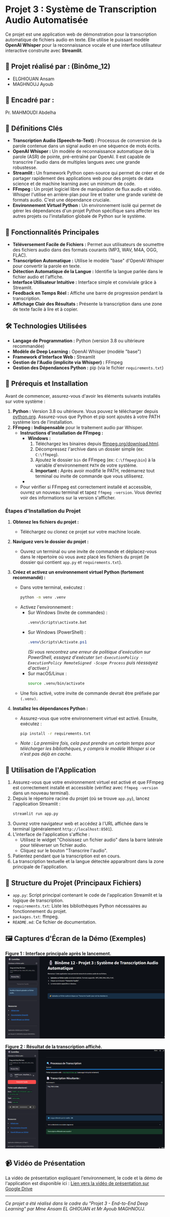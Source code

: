 # Projet 3 : Système de Transcription Audio Automatisée

Ce projet est une application web de démonstration pour la transcription automatique de fichiers audio en texte. Elle utilise le puissant modèle **OpenAI Whisper** pour la reconnaissance vocale et une interface utilisateur interactive construite avec **Streamlit**.

## 📝 Projet réalisé par : (Binôme_12)
- ELGHIOUAN Ansam
- MAGHNOUJ Ayoub

## 📝 Encadré par :
Pr. MAHMOUDI Abdelha

## 📖 Définitions Clés

*   **Transcription Audio (Speech-to-Text) :** Processus de conversion de la parole contenue dans un signal audio en une séquence de mots écrits.
*   **OpenAI Whisper :** Un modèle de reconnaissance automatique de la parole (ASR) de pointe, pré-entraîné par OpenAI. Il est capable de transcrire l'audio dans de multiples langues avec une grande robustesse.
*   **Streamlit :** Un framework Python open-source qui permet de créer et de partager rapidement des applications web pour des projets de data science et de machine learning avec un minimum de code.
*   **FFmpeg :** Un projet logiciel libre de manipulation de flux audio et vidéo. Whisper l'utilise en arrière-plan pour lire et traiter une grande variété de formats audio. C'est une dépendance cruciale.
*   **Environnement Virtuel Python :** Un environnement isolé qui permet de gérer les dépendances d'un projet Python spécifique sans affecter les autres projets ou l'installation globale de Python sur le système.

## 🌟 Fonctionnalités Principales

-   **Téléversement Facile de Fichiers :** Permet aux utilisateurs de soumettre des fichiers audio dans des formats courants (MP3, WAV, M4A, OGG, FLAC).
-   **Transcription Automatique :** Utilise le modèle "base" d'OpenAI Whisper pour convertir la parole en texte.
-   **Détection Automatique de la Langue :** Identifie la langue parlée dans le fichier audio et l'affiche.
-   **Interface Utilisateur Intuitive :** Interface simple et conviviale grâce à Streamlit.
-   **Feedback en Temps Réel :** Affiche une barre de progression pendant la transcription.
-   **Affichage Clair des Résultats :** Présente la transcription dans une zone de texte facile à lire et à copier.

## 🛠️ Technologies Utilisées

-   **Langage de Programmation :** Python (version 3.8 ou ultérieure recommandée)
-   **Modèle de Deep Learning :** OpenAI Whisper (modèle "base")
-   **Framework d'Interface Web :** Streamlit
-   **Gestion de l'Audio (implicite via Whisper) :** FFmpeg
-   **Gestion des Dépendances Python :** pip (via le fichier `requirements.txt`)

## 🚀 Prérequis et Installation

Avant de commencer, assurez-vous d'avoir les éléments suivants installés sur votre système :

1.  **Python :** Version 3.8 ou ultérieure. Vous pouvez le télécharger depuis [python.org](https://www.python.org/). Assurez-vous que Python et pip sont ajoutés à votre PATH système lors de l'installation.
2.  **FFmpeg :** **Indispensable** pour le traitement audio par Whisper.
    *   **Instructions d'installation de FFmpeg :**
        *   **Windows :**
            1.  Téléchargez les binaires depuis [ffmpeg.org/download.html](https://ffmpeg.org/download.html).
            2.  Décompressez l'archive dans un dossier simple (ex: `C:\ffmpeg`).
            3.  Ajoutez le dossier `bin` de FFmpeg (ex: `C:\ffmpeg\bin`) à la variable d'environnement `PATH` de votre système.
            4.  **Important :** Après avoir modifié le PATH, redémarrez tout terminal ou invite de commande que vous utiliserez.
        *   
    *   Pour vérifier si FFmpeg est correctement installé et accessible, ouvrez un nouveau terminal et tapez `ffmpeg -version`. Vous devriez voir des informations sur la version s'afficher.

### Étapes d'Installation du Projet

1.  **Obtenez les fichiers du projet :**
    *   Téléchargez ou clonez ce projet sur votre machine locale.

2.  **Naviguez vers le dossier du projet :**
    *   Ouvrez un terminal ou une invite de commande et déplacez-vous dans le répertoire où vous avez placé les fichiers du projet (le dossier qui contient `app.py` et `requirements.txt`).

3.  **Créez et activez un environnement virtuel Python (fortement recommandé) :**
    *   Dans votre terminal, exécutez :
        ```bash
        python -m venv .venv
        ```
    *   Activez l'environnement :
        *   Sur Windows (Invite de commandes) :
            ```cmd
            .venv\Scripts\activate.bat
            ```
        *   Sur Windows (PowerShell) :
            ```powershell
            .venv\Scripts\Activate.ps1
            ```
            *(Si vous rencontrez une erreur de politique d'exécution sur PowerShell, essayez d'exécuter `Set-ExecutionPolicy -ExecutionPolicy RemoteSigned -Scope Process` puis réessayez d'activer.)*
        *   Sur macOS/Linux :
            ```bash
            source .venv/bin/activate
            ```
    *   Une fois activé, votre invite de commande devrait être préfixée par `(.venv)`.

4.  **Installez les dépendances Python :**
    *   Assurez-vous que votre environnement virtuel est activé. Ensuite, exécutez :
        ```bash
        pip install -r requirements.txt
        ```
    *   *Note : La première fois, cela peut prendre un certain temps pour télécharger les bibliothèques, y compris le modèle Whisper si ce n'est pas déjà en cache.*

## 🏃 Utilisation de l'Application

1.  Assurez-vous que votre environnement virtuel est activé et que FFmpeg est correctement installé et accessible (vérifiez avec `ffmpeg -version` dans un nouveau terminal).
2.  Depuis le répertoire racine du projet (où se trouve `app.py`), lancez l'application Streamlit :
    ```bash
    streamlit run app.py
    ```
3.  Ouvrez votre navigateur web et accédez à l'URL affichée dans le terminal (généralement `http://localhost:8501`).
4.  L'interface de l'application s'affiche :
    *   Utilisez le widget "Choisissez un fichier audio" dans la barre latérale pour téléverser un fichier audio.
    *   Cliquez sur le bouton "Transcrire l'audio".
5.  Patientez pendant que la transcription est en cours.
6.  La transcription textuelle et la langue détectée apparaîtront dans la zone principale de l'application.

## 📂 Structure du Projet (Principaux Fichiers)

-   `app.py`: Script principal contenant le code de l'application Streamlit et la logique de transcription.
-   `requirements.txt`: Liste les bibliothèques Python nécessaires au fonctionnement du projet.
-   `packages.txt`: ffmpeg.
-   `README.md`: Ce fichier de documentation.

## 🖼️ Captures d'Écran de la Démo (Exemples)

**Figure 1 : Interface principale après le lancement.**
![aInterface Principale](/images/capture1.png)

**Figure 2 : Résultat de la transcription affiché.**
![ésultat Transcription](/images/capture2.png)

## 📹 Vidéo de Présentation

La vidéo de présentation expliquant l'environnement, le code et la démo de l'application est disponible ici :
[Lien vers la vidéo de présentation sur Google Drive](drive.google.com/video)

---
*Ce projet a été réalisé dans le cadre du "Projet 3 - End-to-End Deep Learning" par Mme Ansam EL GHIOUAN et Mr Ayoub MAGHNOUJ.*